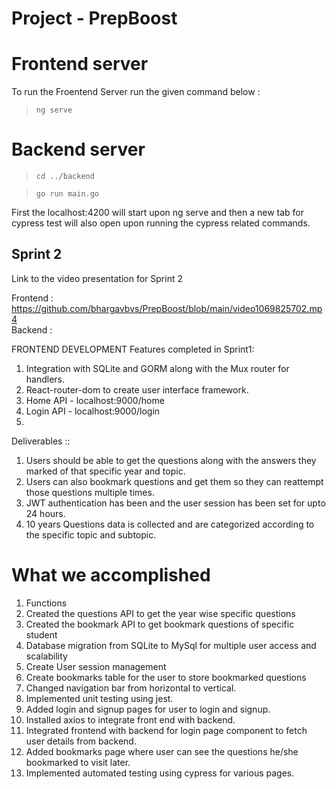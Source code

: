 # Project - PrepBoost

# Frontend server
To run the Froentend Server run the given command below :
>`ng serve`

# Backend server
> `cd ../backend`

> `go run main.go `

First the localhost:4200 will start upon ng serve and then a new tab for cypress test will also open upon running the cypress related commands.

## Sprint 2

Link to the video presentation for Sprint 2

Frontend : https://github.com/bhargavbvs/PrepBoost/blob/main/video1069825702.mp4
</br>Backend :  

FRONTEND DEVELOPMENT
Features completed in Sprint1:
1. Integration with SQLite and GORM along with the Mux router for handlers.
2. React-router-dom to create user interface framework.
3. Home API - localhost:9000/home
4. Login API - localhost:9000/login
5. 

Deliverables :: 

1. Users should be able to get the questions along with the answers they marked of that specific year and topic.
2. Users can also bookmark questions and get them so they can reattempt those questions multiple times.
3. JWT authentication has been and the user session has been set for upto 24 hours.
4. 10 years Questions data is collected and are categorized according to the specific topic and subtopic. 

# What we accomplished 
1. Functions
2. Created the questions API to get the year wise specific questions
3. Created the bookmark API to get bookmark questions of specific student
4. Database migration from SQLite to MySql for multiple user access and scalability
5. Create User session management
6. Create bookmarks table for the user to store bookmarked questions
7. Changed navigation bar from horizontal to vertical.
8. Implemented unit testing using jest.
9. Added login and signup pages for user to login and signup.
10. Installed axios to integrate front end with backend.
11. Integrated frontend with backend for login page component to fetch user details from backend.
12. Added bookmarks page where user can see the questions he/she bookmarked to visit later.
13. Implemented automated testing using cypress for various pages.
